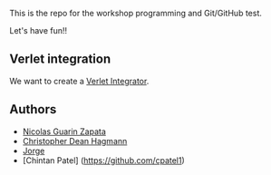This is the repo for the workshop programming and Git/GitHub test.

Let's have fun!!

## Verlet integration


We want to create a [Verlet Integrator](http://en.wikipedia.org/wiki/Verlet_integration).


## Authors

- [Nicolas Guarin Zapata](https://github.com/nicoguaro)
- [Christopher Dean Hagmann](https://github.com/cdhagmann)
- [Jorge](https://github.com/nemediano)
- [Chintan Patel] (https://github.com/cpatel1)

